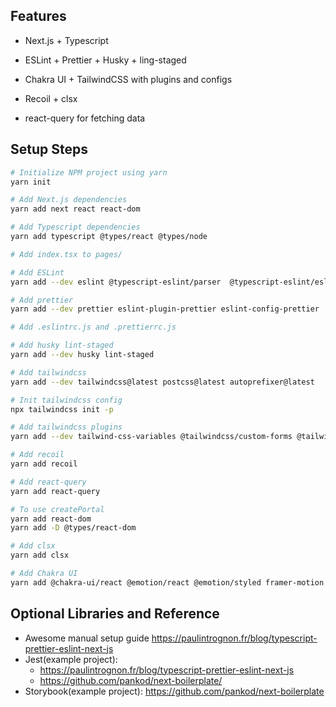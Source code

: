 ## Features

- Next.js + Typescript
- ESLint + Prettier + Husky + ling-staged
  
- Chakra UI + TailwindCSS with plugins and configs
- Recoil + clsx
- react-query for fetching data

## Setup Steps

```bash
# Initialize NPM project using yarn
yarn init

# Add Next.js dependencies
yarn add next react react-dom

# Add Typescript dependencies
yarn add typescript @types/react @types/node

# Add index.tsx to pages/

# Add ESLint
yarn add --dev eslint @typescript-eslint/parser  @typescript-eslint/eslint-plugin eslint-plugin-react eslint-plugin-react-hooks eslint-plugin-jsx-a11y 

# Add prettier
yarn add --dev prettier eslint-plugin-prettier eslint-config-prettier

# Add .eslintrc.js and .prettierrc.js

# Add husky lint-staged
yarn add --dev husky lint-staged

# Add tailwindcss
yarn add --dev tailwindcss@latest postcss@latest autoprefixer@latest

# Init tailwindcss config
npx tailwindcss init -p

# Add tailwindcss plugins
yarn add --dev tailwind-css-variables @tailwindcss/custom-forms @tailwindcss/aspect-ratio

# Add recoil
yarn add recoil

# Add react-query
yarn add react-query

# To use createPortal
yarn add react-dom
yarn add -D @types/react-dom

# Add clsx
yarn add clsx

# Add Chakra UI
yarn add @chakra-ui/react @emotion/react @emotion/styled framer-motion
```

## Optional Libraries and Reference 

- Awesome manual setup guide https://paulintrognon.fr/blog/typescript-prettier-eslint-next-js
- Jest(example project): 
  - https://paulintrognon.fr/blog/typescript-prettier-eslint-next-js
  - https://github.com/pankod/next-boilerplate/
- Storybook(example project): https://github.com/pankod/next-boilerplate

